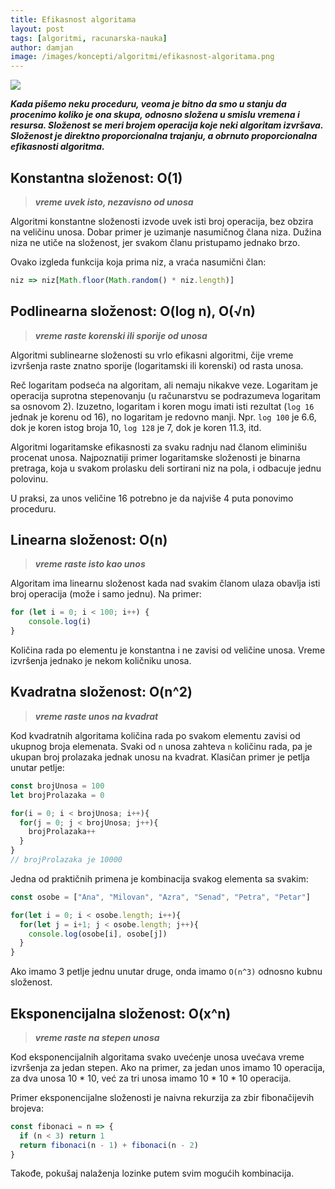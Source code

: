 ```yaml
---
title: Efikasnost algoritama
layout: post
tags: [algoritmi, racunarska-nauka]
author: damjan
image: /images/koncepti/algoritmi/efikasnost-algoritama.png
---
```


![]({{page.image}})

***Kada pišemo neku proceduru, veoma je bitno da smo u stanju da procenimo koliko je ona skupa, odnosno složena u smislu vremena i resursa. Složenost se meri brojem operacija koje neki algoritam izvršava. Složenost je direktno proporcionalna trajanju, a obrnuto proporcionalna efikasnosti algoritma.***

## Konstantna složenost: O(1)
> ***vreme uvek isto, nezavisno od unosa***

Algoritmi konstantne složenosti izvode uvek isti broj operacija, bez obzira na veličinu unosa. Dobar primer je uzimanje nasumičnog člana niza. Dužina niza ne utiče na složenost, jer svakom članu pristupamo jednako brzo.

Ovako izgleda funkcija koja prima niz, a vraća nasumični član:

```js
niz => niz[Math.floor(Math.random() * niz.length)]
```

## Podlinearna složenost: O(log n), O(&radic;n)
> ***vreme raste korenski ili sporije od unosa***

Algoritmi sublinearne složenosti su vrlo efikasni algoritmi, čije vreme izvršenja raste znatno sporije (logaritamski ili korenski) od rasta unosa.

Reč logaritam podseća na algoritam, ali nemaju nikakve veze. Logaritam je operacija suprotna stepenovanju (u računarstvu se podrazumeva logaritam sa osnovom 2). Izuzetno, logaritam i koren mogu imati isti rezultat (`log 16` jednak je korenu od 16), no logaritam je redovno manji. Npr. `log 100` je 6.6, dok je koren istog broja 10, `log 128` je 7, dok je koren 11.3, itd.

Algoritmi logaritamske efikasnosti za svaku radnju nad članom eliminišu procenat unosa. Najpoznatiji primer logaritamske složenosti je binarna pretraga, koja u svakom prolasku deli sortirani niz na pola, i odbacuje jednu polovinu.

U praksi, za unos veličine 16 potrebno je da najviše 4 puta ponovimo proceduru.

## Linearna složenost: O(n)
> ***vreme raste isto kao unos***

Algoritam ima linearnu složenost kada nad svakim članom ulaza obavlja isti broj operacija (može i samo jednu). Na primer:

```js
for (let i = 0; i < 100; i++) {  
    console.log(i)
}
```

Količina rada po elementu je konstantna i ne zavisi od veličine unosa. Vreme izvršenja jednako je nekom količniku unosa.

## Kvadratna složenost: O(n^2)
> ***vreme raste unos na kvadrat***

Kod kvadratnih algoritama količina rada po svakom elementu zavisi od ukupnog broja elemenata. Svaki od `n` unosa zahteva `n` količinu rada, pa je ukupan broj prolazaka jednak unosu na kvadrat. Klasičan primer je petlja unutar petlje:

```js
const brojUnosa = 100
let brojProlazaka = 0

for(i = 0; i < brojUnosa; i++){
  for(j = 0; j < brojUnosa; j++){
    brojProlazaka++
  }
}
// brojProlazaka je 10000
```

Jedna od praktičnih primena je kombinacija svakog elementa sa svakim:

```js
const osobe = ["Ana", "Milovan", "Azra", "Senad", "Petra", "Petar"]

for(let i = 0; i < osobe.length; i++){
  for(let j = i+1; j < osobe.length; j++){
    console.log(osobe[i], osobe[j])
  }
}
```

Ako imamo 3 petlje jednu unutar druge, onda imamo `O(n^3)` odnosno kubnu složenost.

## Eksponencijalna složenost: O(x^n)
> ***vreme raste na stepen unosa***

Kod eksponencijalnih algoritama svako uvećenje unosa uvećava vreme izvršenja za jedan stepen. Ako na primer, za jedan unos imamo 10 operacija, za dva unosa 10 * 10, već za tri unosa imamo 10 * 10 * 10 operacija.

Primer eksponencijalne složenosti je naivna rekurzija za zbir fibonačijevih brojeva:

```js
const fibonaci = n => {
  if (n < 3) return 1
  return fibonaci(n - 1) + fibonaci(n - 2)
}
```

Takođe, pokušaj nalaženja lozinke putem svim mogućih kombinacija.

